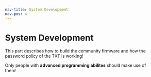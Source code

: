 ```yaml
---
nav-title: System Development
nav-pos: 4
---
```

# System Development
This part describes how to build the community firmware  and how the password policy of the TXT is working!

Only people with **advanced programming abilites** should make use of them!
